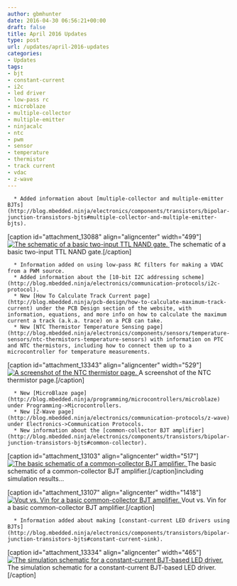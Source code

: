 ```yaml
---
author: gbmhunter
date: 2016-04-30 06:56:21+00:00
draft: false
title: April 2016 Updates
type: post
url: /updates/april-2016-updates
categories:
- Updates
tags:
- bjt
- constant-current
- i2c
- led driver
- low-pass rc
- microblaze
- multiple-collector
- multiple-emitter
- ninjacalc
- ntc
- pwm
- sensor
- temperature
- thermistor
- track current
- vdac
- z-wave
---
```



	  * Added information about [multiple-collector and multiple-emitter BJTs](http://blog.mbedded.ninja/electronics/components/transistors/bipolar-junction-transistors-bjts#multiple-collector-and-multiple-emitter-bjts).  

  

[caption id="attachment_13088" align="aligncenter" width="499"][![The schematic of a basic two-input TTL NAND gate.](/images/2015/08/basic-two-input-tll-nand-gate-schematic.png)
](/images/2015/08/basic-two-input-tll-nand-gate-schematic.png) The schematic of a basic two-input TTL NAND gate.[/caption]  

  


	  * Information added on using low-pass RC filters for making a VDAC from a PWM source.
	  * Added information about the [10-bit I2C addressing scheme](http://blog.mbedded.ninja/electronics/communication-protocols/i2c-protocol).
	  * New [How To Calculate Track Current page](http://blog.mbedded.ninja/pcb-design/how-to-calculate-maximum-track-current) under the PCB Design section of the website, with information, equations, and more info on how to calculate the maximum current a track (a.k.a. trace) on a PCB can take.
	  * New [NTC Thermistor Temperature Sensing page](http://blog.mbedded.ninja/electronics/components/sensors/temperature-sensors/ntc-thermistors-temperature-sensors) with information on PTC and NTC thermistors, including how to connect them up to a microcontroller for temperature measurements.  

  

[caption id="attachment_13343" align="aligncenter" width="529"][![A screenshot of the NTC thermistor page.](/images/2016/05/screenshot-of-ntc-thermistor-page.png)
](/images/2016/05/screenshot-of-ntc-thermistor-page.png) A screenshot of the NTC thermistor page.[/caption]  

  


	  * New [MicroBlaze page](http://blog.mbedded.ninja/programming/microcontrollers/microblaze) under Programming->Microcontrollers.
	  * New [Z-Wave page](http://blog.mbedded.ninja/electronics/communication-protocols/z-wave) under Electronics->Communication Protocols.
	  * New information about the [common-collector BJT amplifier](http://blog.mbedded.ninja/electronics/components/transistors/bipolar-junction-transistors-bjts#common-collector).  

  

[caption id="attachment_13103" align="aligncenter" width="517"][![The basic schematic of a common-collector BJT amplifier.](/images/2015/08/basic-common-collector-bjt-amplifier-schematic.png)
](/images/2015/08/basic-common-collector-bjt-amplifier-schematic.png) The basic schematic of a common-collector BJT amplifier.[/caption]including simulation results...  

  

[caption id="attachment_13107" align="aligncenter" width="1418"][![Vout vs. Vin for a basic common-collector BJT amplifier.](/images/2015/08/vout-vs-vin-basic-common-collector-bjt-amplifier-v2.png)
](/images/2015/08/vout-vs-vin-basic-common-collector-bjt-amplifier-v2.png) Vout vs. Vin for a basic common-collector BJT amplifier.[/caption]  

  


	  * Information added about making [constant-current LED drivers using BJTs](http://blog.mbedded.ninja/electronics/components/transistors/bipolar-junction-transistors-bjts#constant-current-sink).  

  

[caption id="attachment_13334" align="aligncenter" width="465"][![The simulation schematic for a constant-current BJT-based LED driver.](/images/2015/08/constant-current-bjt-based-led-driver.png)
](/images/2015/08/constant-current-bjt-based-led-driver.png) The simulation schematic for a constant-current BJT-based LED driver.[/caption]

